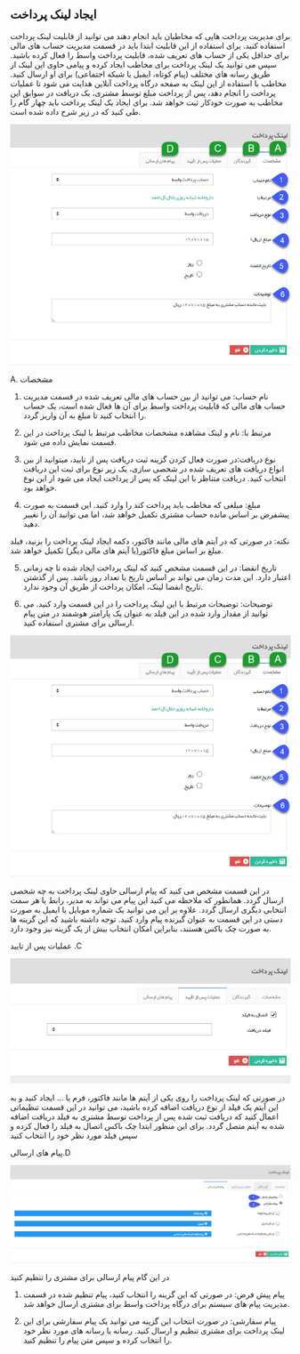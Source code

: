 ﻿## ایجاد لینک پرداخت

برای مدیریت پرداخت هایی که مخاطبان باید انجام دهند می توانید از قابلیت لینک پرداخت استفاده کنید. برای استفاده از این قابلیت ابتدا باید در قسمت مدیریت حساب های مالی برای حداقل یکی از حساب های تعریف شده، قابلیت پرداخت واسط را فعال کرده باشید. سپس می توانید یک لینک پرداخت برای مخاطب ایجاد کرده و پیامی حاوی این لینک از طریق رسانه های مختلف (پیام کوتاه، ایمیل یا شبکه اجتماعی) برای او ارسال کنید. مخاطب با استفاده از این لینک به صفحه درگاه پرداخت آنلاین هدایت می شود تا عملیات پرداخت را انجام دهد، پس از پرداخت مبلغ توسط مشتری، یک دریافت در سوابق این مخاطب به صورت خودکار ثبت خواهد شد. برای ایجاد یک لینک پرداخت باید چهار گام را طی کنید که در زیر شرح داده شده است.

![](Paymentlink1.jpg)

A. مشخصات

1. نام حساب: می توانید از بین حساب های مالی تعریف شده در قسمت مدیریت حساب های مالی که قابلیت پرداخت واسط برای آن ها فعال شده است، یک حساب را انتخاب کنید تا مبلغ به آن واریز گردد.

2. مرتبط با: نام و لینک مشاهده مشخصات مخاطب مرتبط با لینک پرداخت در این قسمت نمایش داده می شود.

3. نوع دریافت:در صورت فعال کردن گزینه ثبت دریافت پس از تایید، میتوانید از بین انواع دریافت های تعریف شده در شخصی سازی، یک زیر نوع برای ثبت این دریافت انتخاب کنید. دریافت متناظر با این لینک که پس از پرداخت ایجاد می شود از این نوع خواهد بود.

4. مبلغ: مبلغی که مخاطب باید پرداخت کند را وارد کنید. این قسمت به صورت پیشفرض بر اساس مانده حساب مشتری تکمیل خواهد شد، اما می توانید آن را تغییر دهید.

نکته: در صورتی که در آیتم های مالی مانند فاکتور، دکمه ایجاد لینک پرداخت را بزنید، فیلد مبلغ بر اساس مبلغ فاکتور(یا آیتم های مالی دیگر) تکمیل خواهد شد.

5. تاریخ انقضا: در این قسمت مشخص کنید که لینک پرداخت ایجاد شده تا چه زمانی اعتبار دارد. این مدت زمان می تواند بر اساس تاریخ یا تعداد روز باشد. پس از گذشتن تاریخ انقضا لینک، امکان پرداخت از طریق آن وجود ندارد.

6. توضیحات: توضیحات مرتبط با این لینک پرداخت را در این قسمت وارد کنید. می توانید از مقدار وارد شده در این فیلد به عنوان یک پارامتر هوشمند در متن پیام ارسالی برای مشتری استفاده کنید.

![](Paymentlink1.jpg)

در این قسمت مشخص می کنید که پیام ارسالی حاوی لینک پرداخت به چه شخصی ارسال گردد. همانطور که ملاحظه می کنید این پیام می تواند به مدیر، رابط یا هر سمت انتخابی دیگری ارسال گردد. علاوه بر این می توانید یک شماره موبایل یا ایمیل به صورت دستی در این قسمت به عنوان گیرنده پیام وارد کنید. توجه داشته باشید که این گزینه ها به صورت چک باکس هستند، بنابراین امکان انتخاب بیش از یک گزینه نیز وجود دارد.

عملیات پس از تایید .C

![](Paymentlink3.jpg)

در صورتی که لینک پرداخت را روی یکی از آیتم ها مانند فاکتور، فرم یا ... ایجاد کنید و به این آیتم یک فیلد از نوع دریافت اضافه کرده باشید، می توانید در این قسمت تنظیماتی اعمال کنید که دریافت ثبت شده پس از پرداخت توسط مشتری به فیلد دریافت اضافه شده به آیتم متصل گردد. برای این منظور ابتدا چک باکس اتصال به فیلد را فعال کرده و سپس فیلد مورد نظر خود را انتخاب کنید

پیام های ارسالی.D

![](Paymentlink4.jpg)

در این گام پیام ارسالی برای مشتری را تنظیم کنید

1. پیام پیش فرض: در صورتی که این گزینه را انتخاب کنید، پیام تنظیم شده در قسمت مدیریت پیام های سیستم برای درگاه پرداخت واسط برای مشتری ارسال خواهد شد.

2. پیام سفارشی: در صورت انتخاب این گزینه می توانید یک پیام سفارشی برای این لینک پرداخت برای مشتری تنظیم و ارسال کنید. رسانه یا رسانه های مورد نظر خود را انتخاب کرده و سپس متن پیام را تنظیم کنید.